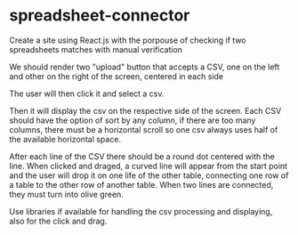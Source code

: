 # spreadsheet-connector

Create a site using React.js with the porpouse of checking if two spreadsheets matches with manual verification

We should render two "upload" button that accepts a CSV, one on the left and other on the right of the screen, centered in each side

The user will then click it and select a csv.

Then it will display the csv on the respective side of the screen. Each CSV should have the option of sort by any column, if there are too many columns, there must be a horizontal scroll so one csv always uses half of the available horizontal space.

After each line of the CSV there should be a round dot centered with the line. When clicked and draged, a curved line will appear from the start point and the user will drop it on one life of the other table, connecting one row of a table to the other row of another table. When two lines are connected, they must turn into olive green.

Use libraries if available for handling the csv processing and displaying, also for the click and drag.


